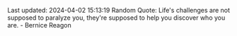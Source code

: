 Last updated: 2024-04-02 15:13:19
Random Quote: Life's challenges are not supposed to paralyze you, they're supposed to help you discover who you are. - Bernice Reagon
